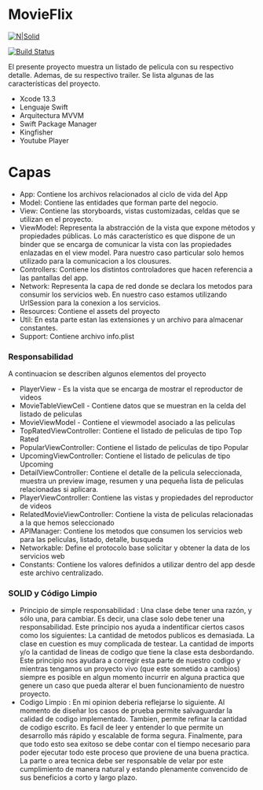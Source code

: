 # MovieFlix

[![N|Solid](https://cldup.com/dTxpPi9lDf.thumb.png)](https://nodesource.com/products/nsolid)

[![Build Status](https://travis-ci.org/joemccann/dillinger.svg?branch=master)](https://travis-ci.org/joemccann/dillinger)

El presente proyecto muestra un listado de pelicula con su respectivo detalle. Ademas, de su respectivo trailer. Se lista algunas de las características del proyecto.

  - Xcode 13.3
  - Lenguaje Swift
  - Arquitectura MVVM
  - Swift Package Manager
  - Kingfisher
  - Youtube Player
  
# Capas

  - App: Contiene los archivos relacionados al ciclo de vida del App
  - Model: Contiene las entidades que forman parte del negocio.
  - View: Contiene las storyboards, vistas customizadas, celdas que se utilizan en el proyecto.
  - ViewModel: Representa la abstracción de la vista que expone métodos y propiedades públicas. Lo más característico es que dispone de un binder que se encarga de comunicar la vista con las propiedades enlazadas en el view model. Para nuestro caso particular solo hemos utilizado para la comunicacion a los clousures.
  - Controllers: Contiene los distintos controladores que hacen referencia a las pantallas del app.
  - Network: Representa la capa de red donde se declara los metodos para consumir los servicios web. En nuestro caso estamos utilizando UrlSession para la conexion a los servicios.
  - Resources: Contiene el assets del proyecto
  - Util: En esta parte estan las extensiones y un archivo para almacenar constantes.
  - Support: Contiene archivo info.plist
  
### Responsabilidad

A continuacion se describen algunos elementos del proyecto

* PlayerView - Es la vista que se encarga de mostrar el reproductor de videos
* MovieTableViewCell - Contiene datos que se muestran en la celda del listado de peliculas
* MovieViewModel - Contiene el viewmodel asociado a las peliculas
* TopRatedViewController: Contiene el listado de peliculas de tipo Top Rated
* PopularViewController: Contiene el listado de peliculas de tipo Popular
* UpcomingViewController: Contiene el listado de peliculas de tipo Upcoming
* DetailViewController: Contiene el detalle de la pelicula seleccionada, muestra un preview image, resumen y una pequeña lista de peliculas relacionadas si aplicara.
* PlayerViewController: Contiene las vistas y propiedades del reproductor de videos 
* RelatedMovieViewController: Contiene la vista de peliculas relacionadas a la que hemos seleccionado
* APIManager: Contiene los metodos que consumen los servicios web para las peliculas, listado, detalle, busqueda
* Networkable: Define el protocolo base solicitar y obtener la data de los servicios web
* Constants: Contiene los valores definidos a utilizar dentro del app desde este archivo centralizado.

### SOLID y  Código Limpio

* Principio de simple responsabilidad : Una clase debe tener una razón, y sólo una, para cambiar. Es decir, una clase solo debe tener una responsabilidad. Este principio nos ayuda a indentificar ciertos casos como los siguientes: La cantidad de metodos publicos es demasiada. La clase en cuestion es muy complicada de testear. La cantidad de imports y/o la cantidad de lineas de codigo que tiene la clase esta desbordando. Este principio nos ayudara a corregir esta parte de nuestro codigo y mientras tengamos un proyecto vivo (que este sometido a cambios) siempre es posible en algun momento incurrir en alguna practica que genere un caso que pueda alterar el buen funcionamiento de nuestro proyecto.
* Codigo Limpio : En mi opinion deberia reflejarse lo siguiente. Al momento de diseñar los casos de prueba permite salvaguardar la calidad de codigo implementado. Tambien, permite refinar la cantidad de codigo escrito. Es facil de leer y entender lo que permite un desarrollo más rápido y escalable de forma segura. Finalmente, para que todo esto sea exitoso se debe contar con el tiempo necesario para poder ejecutar todo este proceso que proviene de una buena practica. La parte o area tecnica debe ser responsable de velar por este cumplimiento de manera natural y estando plenamente convencido de sus beneficios a corto y largo plazo.
